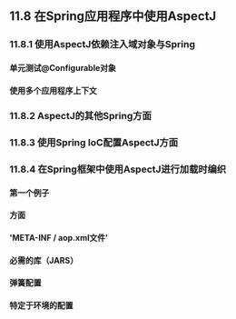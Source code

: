 ## 11.8 在Spring应用程序中使用AspectJ



### 11.8.1 使用AspectJ依赖注入域对象与Spring

#### 单元测试@Configurable对象

#### 使用多个应用程序上下文

### 11.8.2  AspectJ的其他Spring方面

### 11.8.3 使用Spring IoC配置AspectJ方面

### 11.8.4 在Spring框架中使用AspectJ进行加载时编织

#### 第一个例子

#### 方面

#### 'META-INF / aop.xml文件'

#### 必需的库（JARS）

#### 弹簧配置

#### 特定于环境的配置



